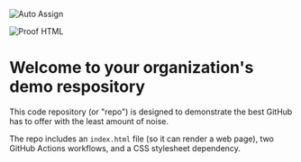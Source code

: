 ![Auto Assign](https://github.com/Priwils-Inc/demo-repository/actions/workflows/auto-assign.yml/badge.svg)

![Proof HTML](https://github.com/Priwils-Inc/demo-repository/actions/workflows/proof-html.yml/badge.svg)

# Welcome to your organization's demo respository
This code repository (or "repo") is designed to demonstrate the best GitHub has to offer with the least amount of noise.

The repo includes an `index.html` file (so it can render a web page), two GitHub Actions workflows, and a CSS stylesheet dependency.
